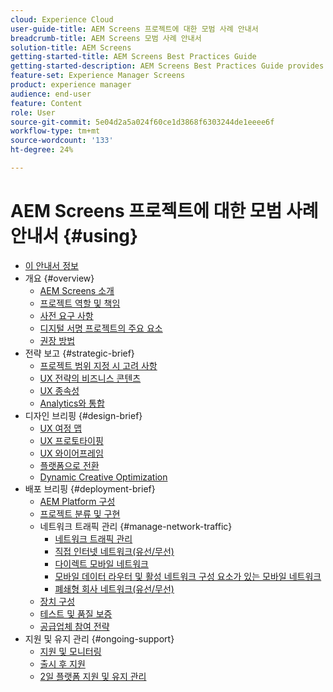 ```yaml
---
cloud: Experience Cloud
user-guide-title: AEM Screens 프로젝트에 대한 모범 사례 안내서
breadcrumb-title: AEM Screens 모범 사례 안내서
solution-title: AEM Screens
getting-started-title: AEM Screens Best Practices Guide
getting-started-description: AEM Screens Best Practices Guide provides guidance on how to successfully plan and execute an AEM Screens project.
feature-set: Experience Manager Screens
product: experience manager
audience: end-user
feature: Content
role: User
source-git-commit: 5e04d2a5a024f60ce1d3868f6303244de1eeee6f
workflow-type: tm+mt
source-wordcount: '133'
ht-degree: 24%

---
```



# AEM Screens 프로젝트에 대한 모범 사례 안내서 {#using}

+ [이 안내서 정보](about-guide.md)
+ 개요 {#overview}
   + [AEM Screens 소개](introduction.md)
   + [프로젝트 역할 및 책임](roles-responsibilities.md)
   + [사전 요구 사항](pre-requisites.md)
   + [디지털 서명 프로젝트의 주요 요소](getting-started-digital-signage.md)
   + [권장 방법](recommended-approach.md)
+ 전략 보고 {#strategic-brief}
   + [프로젝트 범위 지정 시 고려 사항](pre-sales-considerations.md)
   + [UX 전략의 비즈니스 콘텐츠](business-content-strategy.md)
   + [UX 종속성](ux-dependencies.md)
   + [Analytics와 통합](analytics.md)
+ 디자인 브리핑 {#design-brief}
   + [UX 여정 맵](journey-map.md)
   + [UX 프로토타이핑](prototypes.md)
   + [UX 와이어프레임](wireframes.md)
   + [플랫폼으로 전환](transition-platform.md)
   + [Dynamic Creative Optimization](dynamic-creative-optimizations.md)
+ 배포 브리핑 {#deployment-brief}
   + [AEM Platform 구성](aem-platform-configurations.md)
   + [프로젝트 분류 및 구현](project-taxonomy-implementation.md)
   + 네트워크 트래픽 관리 {#manage-network-traffic}
      + [네트워크 트래픽 관리](/help/using/managing-network-traffic.md)
      + [직접 인터넷 네트워크(유선/무선)](/help/using/direct-internet-network.md)
      + [다이렉트 모바일 네트워크](/help/using/mobile-network.md)
      + [모바일 데이터 라우터 및 활성 네트워크 구성 요소가 있는 모바일 네트워크](/help/using/mobile-network-router.md)
      + [폐쇄형 회사 네트워크(유선/무선)](/help/using/enclosed-corporate-network.md)
   + [장치 구성](device-configurations.md)
   + [테스트 및 품질 보증](testing-quality-assurance.md)
   + [공급업체 참여 전략](vendor-engagement.md)
+ 지원 및 유지 관리 {#ongoing-support}
   + [지원 및 모니터링](support-monitoring.md)
   + [출시 후 지원](post-launch-support.md)
   + [2일 플랫폼 지원 및 유지 관리](day-two-support-maintenance.md)
